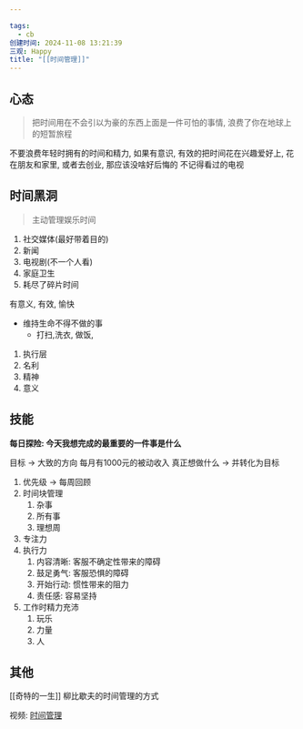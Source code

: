 ```yaml
---

tags:
  - cb
创建时间: 2024-11-08 13:21:39
三观: Happy
title: "[[时间管理]]"
---
```

## 心态

> 把时间用在不会引以为豪的东西上面是一件可怕的事情, 浪费了你在地球上的短暂旅程

不要浪费年轻时拥有的时间和精力, 
如果有意识, 有效的把时间花在兴趣爱好上, 花在朋友和家里, 或者去创业, 那应该没啥好后悔的
不记得看过的电视

## 时间黑洞
> 主动管理娱乐时间

1. 社交媒体(最好带着目的)
2. 新闻
3. 电视剧(不一个人看)
4. 家庭卫生
5. 耗尽了碎片时间

有意义, 有效, 愉快

* 维持生命不得不做的事
	* 打扫,洗衣,  做饭, 

1. 执行层
2. 名利
3. 精神 
4. 意义 

## 技能

**每日探险:  今天我想完成的最重要的一件事是什么**

目标 -> 大致的方向
每月有1000元的被动收入
真正想做什么 -> 并转化为目标

1. 优先级 -> 每周回顾
2. 时间块管理
	1. 杂事
	2. 所有事
	3. 理想周
3. 专注力
4. 执行力
	1. 内容清晰: 客服不确定性带来的障碍
	2. 鼓足勇气: 客服恐惧的障碍
	3. 开始行动: 惯性带来的阻力
	4. 责任感: 容易坚持
5. 工作时精力充沛
	1. 玩乐
	2. 力量
	3. 人


## 其他

[[奇特的一生]] 柳比歇夫的时间管理的方式

视频: [时间管理](https://www.bilibili.com/video/BV1rY4y1y7r9/?spm_id_from=333.1387.search.video_card.click&vd_source=351ae22481963e1732be800e8bc59c8a)